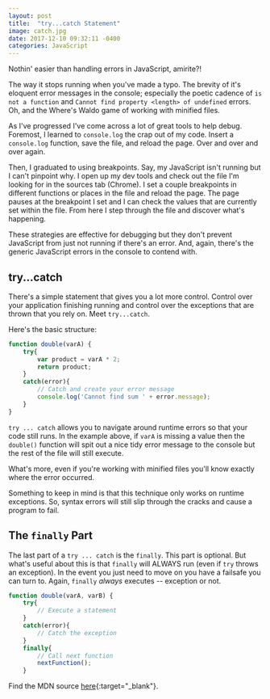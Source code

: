 ```yaml
---
layout: post
title:  "try...catch Statement"
image: catch.jpg
date: 2017-12-10 09:32:11 -0400
categories: JavaScript
---
```

Nothin' easier than handling errors in JavaScript, amirite?!

The way it stops running when you've made a typo. The brevity of it's eloquent error messages in the console; especially the poetic cadence of `is not a function` and `Cannot find property <length> of undefined` errors. Oh, and the Where's Waldo game of working with minified files.

As I've progressed I've come across a lot of great tools to help debug. Foremost, I learned to `console.log` the crap out of my code. Insert a `console.log` function, save the file, and reload the page. Over and over and over again.

Then, I graduated to using breakpoints. Say, my JavaScript isn't running but I can't pinpoint why. I open up my dev tools and check out the file I'm looking for in the sources tab (Chrome). I set a couple breakpoints in different functions or places in the file and reload the page. The page pauses at the breakpoint I set and I can check the values that are currently set within the file. From here I step through the file and discover what's happening. 

These strategies are effective for debugging but they don't prevent JavaScript from just not running if there's an error. And, again, there's the generic JavaScript errors in the console to contend with.

## try...catch

There's a simple statement that gives you a lot more control. Control over your application finishing running and control over the exceptions that are thrown that you rely on. Meet `try...catch`.

Here's the basic structure:

```javascript
function double(varA) {
    try{
        var product = varA * 2;
        return product;
    }
    catch(error){
        // Catch and create your error message
        console.log('Cannot find sum ' + error.message);
    }
}
```

`try ... catch` allows you to navigate around runtime errors so that your code still runs. In the example above, if `varA` is missing a value then the `double()` function will spit out a nice tidy error message to the console but the rest of the file will still execute. 

What's more, even if you're working with minified files you'll know exactly where the error occurred.

Something to keep in mind is that this technique only works on runtime exceptions. So, syntax errors will still slip through the cracks and cause a program to fail.

## The `finally` Part

The last part of a `try ... catch` is the `finally`. This part is optional. But what's useful about this is that `finally` will ALWAYS run (even if `try` throws an exception). In the event you just need to move on you have a failsafe you can turn to. Again, `finally` *always* executes -- exception or not.

```javascript
function double(varA, varB) {
    try{
        // Execute a statement
    }
    catch(error){
        // Catch the exception
    }
    finally{
        // Call next function
        nextFunction();
    }
```

Find the MDN source [here](https://developer.mozilla.org/en-US/docs/Web/JavaScript/Reference/Statements/try...catch){:target="_blank"}.


